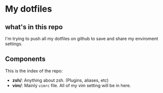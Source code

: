 # My dotfiles


## what's in this repo

I'm trying to push all my dotfiles on github to save and share my enviroment settings.


## Components

This is the index of the repo:
- **zsh/**: Anything about zsh. (Plugins, aliases, etc)
- **vim/**: Mainly `vimrc` file. All of my vim setting will be in here. 



